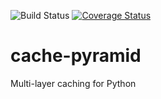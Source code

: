 ![Build Status](https://github.com/camcima/cache-pyramid/actions/workflows/main.yml/badge.svg)
[![Coverage Status](https://codecov.io/gh/camcima/cache-pyramid/branch/main/graph/badge.svg?token=6EDFO4ECUG)](https://codecov.io/gh/camcima/cache-pyramid)

# cache-pyramid
Multi-layer caching for Python

